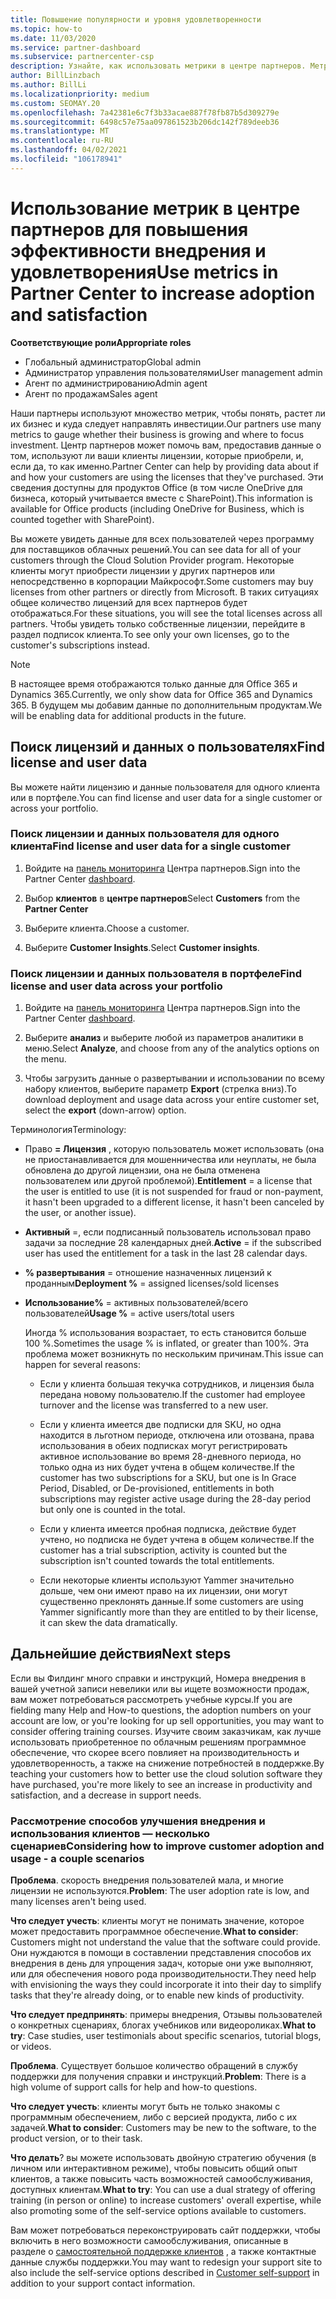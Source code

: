 ```yaml
---
title: Повышение популярности и уровня удовлетворенности
ms.topic: how-to
ms.date: 11/03/2020
ms.service: partner-dashboard
ms.subservice: partnercenter-csp
description: Узнайте, как использовать метрики в центре партнеров. Метрики могут показывать, растет ли ваш бизнес, как клиенты используют свои лицензии и где следует сосредоточиться.
author: BillLinzbach
ms.author: BillLi
ms.localizationpriority: medium
ms.custom: SEOMAY.20
ms.openlocfilehash: 7a42381e6c7f3b33acae887f78fb87b5d309279e
ms.sourcegitcommit: 6498c57e75aa097861523b206dc142f789deeb36
ms.translationtype: MT
ms.contentlocale: ru-RU
ms.lasthandoff: 04/02/2021
ms.locfileid: "106178941"
---
```

# <a name="use-metrics-in-partner-center-to-increase-adoption-and-satisfaction"></a><span data-ttu-id="a8f16-104">Использование метрик в центре партнеров для повышения эффективности внедрения и удовлетворения</span><span class="sxs-lookup"><span data-stu-id="a8f16-104">Use metrics in Partner Center to increase adoption and satisfaction</span></span>

<span data-ttu-id="a8f16-105">**Соответствующие роли**</span><span class="sxs-lookup"><span data-stu-id="a8f16-105">**Appropriate roles**</span></span>

- <span data-ttu-id="a8f16-106">Глобальный администратор</span><span class="sxs-lookup"><span data-stu-id="a8f16-106">Global admin</span></span>
- <span data-ttu-id="a8f16-107">Администратор управления пользователями</span><span class="sxs-lookup"><span data-stu-id="a8f16-107">User management admin</span></span>
- <span data-ttu-id="a8f16-108">Агент по администрированию</span><span class="sxs-lookup"><span data-stu-id="a8f16-108">Admin agent</span></span>
- <span data-ttu-id="a8f16-109">Агент по продажам</span><span class="sxs-lookup"><span data-stu-id="a8f16-109">Sales agent</span></span>

<span data-ttu-id="a8f16-110">Наши партнеры используют множество метрик, чтобы понять, растет ли их бизнес и куда следует направлять инвестиции.</span><span class="sxs-lookup"><span data-stu-id="a8f16-110">Our partners use many metrics to gauge whether their business is growing and where to focus investment.</span></span> <span data-ttu-id="a8f16-111">Центр партнеров может помочь вам, предоставив данные о том, используют ли ваши клиенты лицензии, которые приобрели, и, если да, то как именно.</span><span class="sxs-lookup"><span data-stu-id="a8f16-111">Partner Center can help by providing data about if and how your customers are using the licenses that they've purchased.</span></span> <span data-ttu-id="a8f16-112">Эти сведения доступны для продуктов Office (в том числе OneDrive для бизнеса, который учитывается вместе с SharePoint).</span><span class="sxs-lookup"><span data-stu-id="a8f16-112">This information is available for Office products (including OneDrive for Business, which is counted together with SharePoint).</span></span>

<span data-ttu-id="a8f16-113">Вы можете увидеть данные для всех пользователей через программу для поставщиков облачных решений.</span><span class="sxs-lookup"><span data-stu-id="a8f16-113">You can see data for all of your customers through the Cloud Solution Provider program.</span></span> <span data-ttu-id="a8f16-114">Некоторые клиенты могут приобрести лицензии у других партнеров или непосредственно в корпорации Майкрософт.</span><span class="sxs-lookup"><span data-stu-id="a8f16-114">Some customers may buy licenses from other partners or directly from Microsoft.</span></span> <span data-ttu-id="a8f16-115">В таких ситуациях общее количество лицензий для всех партнеров будет отображаться.</span><span class="sxs-lookup"><span data-stu-id="a8f16-115">For these situations, you will see the total licenses across all partners.</span></span> <span data-ttu-id="a8f16-116">Чтобы увидеть только собственные лицензии, перейдите в раздел подписок клиента.</span><span class="sxs-lookup"><span data-stu-id="a8f16-116">To see only your own licenses, go to the customer's subscriptions instead.</span></span>

> [!NOTE]  
> <span data-ttu-id="a8f16-117">В настоящее время отображаются только данные для Office 365 и Dynamics 365.</span><span class="sxs-lookup"><span data-stu-id="a8f16-117">Currently, we only show data for Office 365 and Dynamics 365.</span></span> <span data-ttu-id="a8f16-118">В будущем мы добавим данные по дополнительным продуктам.</span><span class="sxs-lookup"><span data-stu-id="a8f16-118">We will be enabling data for additional products in the future.</span></span>

## <a name="find-license-and-user-data"></a><span data-ttu-id="a8f16-119">Поиск лицензий и данных о пользователях</span><span class="sxs-lookup"><span data-stu-id="a8f16-119">Find license and user data</span></span>

<span data-ttu-id="a8f16-120">Вы можете найти лицензию и данные пользователя для одного клиента или в портфеле.</span><span class="sxs-lookup"><span data-stu-id="a8f16-120">You can find license and user data for a single customer or across your portfolio.</span></span>

### <a name="find-license-and-user-data-for-a-single-customer"></a><span data-ttu-id="a8f16-121">Поиск лицензии и данных пользователя для одного клиента</span><span class="sxs-lookup"><span data-stu-id="a8f16-121">Find license and user data for a single customer</span></span>

1. <span data-ttu-id="a8f16-122">Войдите на [панель мониторинга](https://partner.microsoft.com/dashboard) Центра партнеров.</span><span class="sxs-lookup"><span data-stu-id="a8f16-122">Sign into the Partner Center [dashboard](https://partner.microsoft.com/dashboard).</span></span>

2. <span data-ttu-id="a8f16-123">Выбор **клиентов** в **центре партнеров**</span><span class="sxs-lookup"><span data-stu-id="a8f16-123">Select **Customers** from the **Partner Center**</span></span>

3. <span data-ttu-id="a8f16-124">Выберите клиента.</span><span class="sxs-lookup"><span data-stu-id="a8f16-124">Choose a customer.</span></span>

4. <span data-ttu-id="a8f16-125">Выберите **Customer Insights**.</span><span class="sxs-lookup"><span data-stu-id="a8f16-125">Select **Customer insights**.</span></span>

### <a name="find-license-and-user-data-across-your-portfolio"></a><span data-ttu-id="a8f16-126">Поиск лицензии и данных пользователя в портфеле</span><span class="sxs-lookup"><span data-stu-id="a8f16-126">Find license and user data across your portfolio</span></span>

1. <span data-ttu-id="a8f16-127">Войдите на [панель мониторинга](https://partner.microsoft.com/dashboard) Центра партнеров.</span><span class="sxs-lookup"><span data-stu-id="a8f16-127">Sign into the Partner Center [dashboard](https://partner.microsoft.com/dashboard).</span></span>

2. <span data-ttu-id="a8f16-128">Выберите **анализ** и выберите любой из параметров аналитики в меню.</span><span class="sxs-lookup"><span data-stu-id="a8f16-128">Select **Analyze**, and choose from any of the analytics options on the menu.</span></span>

3. <span data-ttu-id="a8f16-129">Чтобы загрузить данные о развертывании и использовании по всему набору клиентов, выберите параметр **Export** (стрелка вниз).</span><span class="sxs-lookup"><span data-stu-id="a8f16-129">To download deployment and usage data across your entire customer set, select the **export** (down-arrow) option.</span></span>

<span data-ttu-id="a8f16-130">Терминология</span><span class="sxs-lookup"><span data-stu-id="a8f16-130">Terminology:</span></span>

- <span data-ttu-id="a8f16-131">Право **= Лицензия** , которую пользователь может использовать (она не приостанавливается для мошенничества или неуплаты, не была обновлена до другой лицензии, она не была отменена пользователем или другой проблемой).</span><span class="sxs-lookup"><span data-stu-id="a8f16-131">**Entitlement** = a license that the user is entitled to use (it is not suspended for fraud or non-payment, it hasn't been upgraded to a different license, it hasn't been canceled by the user, or another issue).</span></span>

- <span data-ttu-id="a8f16-132">**Активный** =, если подписанный пользователь использовал право задачи за последние 28 календарных дней.</span><span class="sxs-lookup"><span data-stu-id="a8f16-132">**Active** = if the subscribed user has used the entitlement for a task in the last 28 calendar days.</span></span>

- <span data-ttu-id="a8f16-133">**% развертывания** = отношение назначенных лицензий к проданным</span><span class="sxs-lookup"><span data-stu-id="a8f16-133">**Deployment %** = assigned licenses/sold licenses</span></span>

- <span data-ttu-id="a8f16-134">**Использование%** = активных пользователей/всего пользователей</span><span class="sxs-lookup"><span data-stu-id="a8f16-134">**Usage %** = active users/total users</span></span>

   <span data-ttu-id="a8f16-135">Иногда % использования возрастает, то есть становится больше 100 %.</span><span class="sxs-lookup"><span data-stu-id="a8f16-135">Sometimes the usage % is inflated, or greater than 100%.</span></span> <span data-ttu-id="a8f16-136">Эта проблема может возникнуть по нескольким причинам.</span><span class="sxs-lookup"><span data-stu-id="a8f16-136">This issue can happen for several reasons:</span></span>

  - <span data-ttu-id="a8f16-137">Если у клиента большая текучка сотрудников, и лицензия была передана новому пользователю.</span><span class="sxs-lookup"><span data-stu-id="a8f16-137">If the customer had employee turnover and the license was transferred to a new user.</span></span>

  - <span data-ttu-id="a8f16-138">Если у клиента имеется две подписки для SKU, но одна находится в льготном периоде, отключена или отозвана, права использования в обеих подписках могут регистрировать активное использование во время 28-дневного периода, но только одна из них будет учтена в общем количестве.</span><span class="sxs-lookup"><span data-stu-id="a8f16-138">If the customer has two subscriptions for a SKU, but one is In Grace Period, Disabled, or De-provisioned, entitlements in both subscriptions may register active usage during the 28-day period but only one is counted in the total.</span></span>

  - <span data-ttu-id="a8f16-139">Если у клиента имеется пробная подписка, действие будет учтено, но подписка не будет учтена в общем количестве.</span><span class="sxs-lookup"><span data-stu-id="a8f16-139">If the customer has a trial subscription, activity is counted but the subscription isn't counted towards the total entitlements.</span></span>

  - <span data-ttu-id="a8f16-140">Если некоторые клиенты используют Yammer значительно дольше, чем они имеют право на их лицензии, они могут существенно преклонять данные.</span><span class="sxs-lookup"><span data-stu-id="a8f16-140">If some customers are using Yammer significantly more than they are entitled to by their license, it can skew the data dramatically.</span></span>

## <a name="next-steps"></a><span data-ttu-id="a8f16-141">Дальнейшие действия</span><span class="sxs-lookup"><span data-stu-id="a8f16-141">Next steps</span></span>

<span data-ttu-id="a8f16-142">Если вы Филдинг много справки и инструкций, Номера внедрения в вашей учетной записи невелики или вы ищете возможности продаж, вам может потребоваться рассмотреть учебные курсы.</span><span class="sxs-lookup"><span data-stu-id="a8f16-142">If you are fielding many Help and How-to questions, the adoption numbers on your account are low, or you're looking for up sell opportunities, you may want to consider offering training courses.</span></span> <span data-ttu-id="a8f16-143">Изучите своим заказчикам, как лучше использовать приобретенное по облачным решениям программное обеспечение, что скорее всего повлияет на производительность и удовлетворенность, а также на снижение потребностей в поддержке.</span><span class="sxs-lookup"><span data-stu-id="a8f16-143">By teaching your customers how to better use the cloud solution software they have purchased, you're more likely to see an increase in productivity and satisfaction, and a decrease in support needs.</span></span>

### <a name="considering-how-to-improve-customer-adoption-and-usage---a-couple-scenarios"></a><span data-ttu-id="a8f16-144">Рассмотрение способов улучшения внедрения и использования клиентов — несколько сценариев</span><span class="sxs-lookup"><span data-stu-id="a8f16-144">Considering how to improve customer adoption and usage - a couple scenarios</span></span>

<span data-ttu-id="a8f16-145">**Проблема**. скорость внедрения пользователей мала, и многие лицензии не используются.</span><span class="sxs-lookup"><span data-stu-id="a8f16-145">**Problem**: The user adoption rate is low, and many licenses aren't being used.</span></span>

<span data-ttu-id="a8f16-146">**Что следует учесть**: клиенты могут не понимать значение, которое может предоставить программное обеспечение.</span><span class="sxs-lookup"><span data-stu-id="a8f16-146">**What to consider**: Customers might not understand the value that the software could provide.</span></span> <span data-ttu-id="a8f16-147">Они нуждаются в помощи в составлении представления способов их внедрения в день для упрощения задач, которые они уже выполняют, или для обеспечения нового рода производительности.</span><span class="sxs-lookup"><span data-stu-id="a8f16-147">They need help with envisioning the ways they could incorporate it into their day to simplify tasks that they're already doing, or to enable new kinds of productivity.</span></span>

<span data-ttu-id="a8f16-148">**Что следует предпринять**: примеры внедрения, Отзывы пользователей о конкретных сценариях, блогах учебников или видеороликах.</span><span class="sxs-lookup"><span data-stu-id="a8f16-148">**What to try**: Case studies, user testimonials about specific scenarios, tutorial blogs, or videos.</span></span>

<span data-ttu-id="a8f16-149">**Проблема**. Существует большое количество обращений в службу поддержки для получения справки и инструкций.</span><span class="sxs-lookup"><span data-stu-id="a8f16-149">**Problem**: There is a high volume of support calls for help and how-to questions.</span></span>

<span data-ttu-id="a8f16-150">**Что следует учесть**: клиенты могут быть не только знакомы с программным обеспечением, либо с версией продукта, либо с их задачей.</span><span class="sxs-lookup"><span data-stu-id="a8f16-150">**What to consider**: Customers may be new to the software, to the product version, or to their task.</span></span>

<span data-ttu-id="a8f16-151">**Что делать**? вы можете использовать двойную стратегию обучения (в личном или интерактивном режиме), чтобы повысить общий опыт клиентов, а также повысить часть возможностей самообслуживания, доступных клиентам.</span><span class="sxs-lookup"><span data-stu-id="a8f16-151">**What to try**: You can use a dual strategy of offering training (in person or online) to increase customers' overall expertise, while also promoting some of the self-service options available to customers.</span></span>

<span data-ttu-id="a8f16-152">Вам может потребоваться переконструировать сайт поддержки, чтобы включить в него возможности самообслуживания, описанные в разделе о [самостоятельной поддержке клиентов](customer-self-support.md) , а также контактные данные службы поддержки.</span><span class="sxs-lookup"><span data-stu-id="a8f16-152">You may want to redesign your support site to also include the self-service options described in [Customer self-support](customer-self-support.md) in addition to your support contact information.</span></span>

